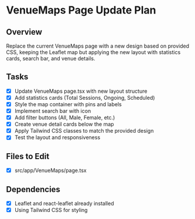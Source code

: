 # VenueMaps Page Update Plan

## Overview
Replace the current VenueMaps page with a new design based on provided CSS, keeping the Leaflet map but applying the new layout with statistics cards, search bar, and venue details.

## Tasks
- [x] Update VenueMaps page.tsx with new layout structure
- [x] Add statistics cards (Total Sessions, Ongoing, Scheduled)
- [x] Style the map container with pins and labels
- [x] Implement search bar with icon
- [x] Add filter buttons (All, Male, Female, etc.)
- [x] Create venue detail cards below the map
- [x] Apply Tailwind CSS classes to match the provided design
- [x] Test the layout and responsiveness

## Files to Edit
- [x] src/app/VenueMaps/page.tsx

## Dependencies
- [x] Leaflet and react-leaflet already installed
- [x] Using Tailwind CSS for styling
